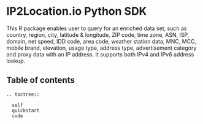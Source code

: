 IP2Location.io Python SDK
========================
This R package enables user to query for an enriched data set, such as country, region, city, latitude & longitude, ZIP code, time zone, ASN, ISP, domain, net speed, IDD code, area code, weather station data, MNC, MCC, mobile brand, elevation, usage type, address type, advertisement category and proxy data with an IP address. It supports both IPv4 and IPv6 address lookup.

## Table of contents
 ```{eval-rst}
 .. toctree::

   self
   quickstart
   code
 ```
